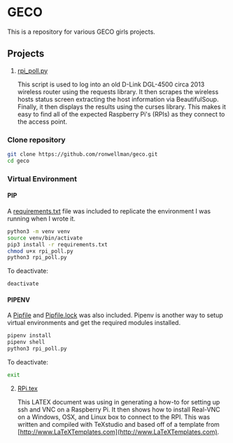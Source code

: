 # GECO
This is a repository for various GECO girls projects.

## Projects
1. [rpi_poll.py](./rpi_poll.py)

   This script is used to log into an old D-Link DGL-4500 circa 2013 wireless router using the requests library.  It then scrapes the wireless hosts status screen extracting the host information via BeautifulSoup.  Finally, it then displays the results using the curses library.  This makes it easy to find all of the expected Raspberry Pi's (RPIs) as they connect to the access point.

### Clone repository

   ```bash
   git clone https://github.com/ronwellman/geco.git
   cd geco
   ```

### Virtual Environment
#### PIP

   A [requirements.txt](./requirements.txt) file was included to replicate the environment I was running when I wrote it.

   ```bash
   python3 -m venv venv
   source venv/bin/activate
   pip3 install -r requirements.txt
   chmod u+x rpi_poll.py
   python3 rpi_poll.py
   ``` 
   
   To deactivate:
   ```bash
   deactivate
   ```
 
#### PIPENV
   A [Pipfile](./Pipfile) and [Pipfile.lock](./Pipfile.lock) was also included.  Pipenv is another way to setup virtual environments and get the required modules installed. 

   ```bash
   pipenv install
   pipenv shell
   python3 rpi_poll.py
   ```

   To deactivate:

   ```bash
   exit
   ```

2. [RPi.tex](./doc/RPi.tex)

   This LATEX document was using in generating a how-to for setting up ssh and VNC on a Raspberry Pi.  It then shows how to install Real-VNC on a Windows, OSX, and Linux box to connect to the RPI.  This was written and compiled with TeXstudio and based off of a template from [http://www.LaTeXTemplates.com](http://www.LaTeXTemplates.com).

